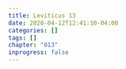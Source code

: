 ```yaml
---
title: Leviticus 13
date: 2020-04-12T12:41:10-04:00
categories: []
tags: []
chapter: "013"
inprogress: false
---
```


